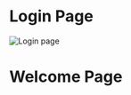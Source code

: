 
# Login Page
![Login page](https://user-images.githubusercontent.com/69071665/95646303-bc208080-0ae4-11eb-84cb-d733b556ca29.png)

# Welcome Page
